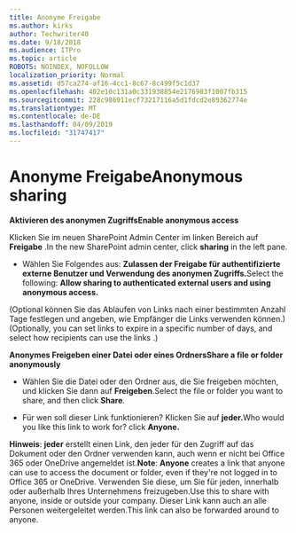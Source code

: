 ```yaml
---
title: Anonyme Freigabe
ms.author: kirks
author: Techwriter40
ms.date: 9/18/2018
ms.audience: ITPro
ms.topic: article
ROBOTS: NOINDEX, NOFOLLOW
localization_priority: Normal
ms.assetid: d57ca274-af16-4cc1-8c67-8c499f5c1d37
ms.openlocfilehash: 402e10c131a0c331938854e2176983f1007fb315
ms.sourcegitcommit: 228c986911ecf73217116a5d1fdcd2e89362774e
ms.translationtype: MT
ms.contentlocale: de-DE
ms.lasthandoff: 04/09/2019
ms.locfileid: "31747417"
---
```

# <a name="anonymous-sharing"></a><span data-ttu-id="20cc3-102">Anonyme Freigabe</span><span class="sxs-lookup"><span data-stu-id="20cc3-102">Anonymous sharing</span></span>

 **<span data-ttu-id="20cc3-103">Aktivieren des anonymen Zugriffs</span><span class="sxs-lookup"><span data-stu-id="20cc3-103">Enable anonymous access</span></span>**
  
<span data-ttu-id="20cc3-104">Klicken Sie im neuen SharePoint Admin Center im linken Bereich auf **Freigabe** .</span><span class="sxs-lookup"><span data-stu-id="20cc3-104">In the new SharePoint admin center, click **sharing** in the left pane.</span></span> 
  
- <span data-ttu-id="20cc3-105">Wählen Sie Folgendes aus: **Zulassen der Freigabe für authentifizierte externe Benutzer und Verwendung des anonymen Zugriffs.**</span><span class="sxs-lookup"><span data-stu-id="20cc3-105">Select the following: **Allow sharing to authenticated external users and using anonymous access.**</span></span>
  
<span data-ttu-id="20cc3-106">(Optional können Sie das Ablaufen von Links nach einer bestimmten Anzahl Tage festlegen und angeben, wie Empfänger die Links verwenden können.)</span><span class="sxs-lookup"><span data-stu-id="20cc3-106">(Optionally, you can set links to expire in a specific number of days, and select how recipients can use the links .)</span></span>
    
 **<span data-ttu-id="20cc3-107">Anonymes Freigeben einer Datei oder eines Ordners</span><span class="sxs-lookup"><span data-stu-id="20cc3-107">Share a file or folder anonymously</span></span>**
  
- <span data-ttu-id="20cc3-108">Wählen Sie die Datei oder den Ordner aus, die Sie freigeben möchten, und klicken Sie dann auf **Freigeben**.</span><span class="sxs-lookup"><span data-stu-id="20cc3-108">Select the file or folder you want to share, and then click **Share**.</span></span> 
    
- <span data-ttu-id="20cc3-109">Für wen soll dieser Link funktionieren? Klicken Sie auf **jeder.**</span><span class="sxs-lookup"><span data-stu-id="20cc3-109">Who would you like this link to work for? click **Anyone.**</span></span>
  
 <span data-ttu-id="20cc3-110">**Hinweis**: **jeder** erstellt einen Link, den jeder für den Zugriff auf das Dokument oder den Ordner verwenden kann, auch wenn er nicht bei Office 365 oder OneDrive angemeldet ist.</span><span class="sxs-lookup"><span data-stu-id="20cc3-110">**Note**: **Anyone** creates a link that anyone can use to access the document or folder, even if they're not logged in to Office 365 or OneDrive.</span></span> <span data-ttu-id="20cc3-111">Verwenden Sie diese, um Sie für jeden, innerhalb oder außerhalb Ihres Unternehmens freizugeben.</span><span class="sxs-lookup"><span data-stu-id="20cc3-111">Use this to share with anyone, inside or outside your company.</span></span> <span data-ttu-id="20cc3-112">Dieser Link kann auch an alle Personen weitergeleitet werden.</span><span class="sxs-lookup"><span data-stu-id="20cc3-112">This link can also be forwarded around to anyone.</span></span> 
    

